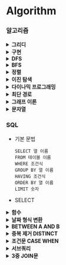 # Algorithm

### 알고리즘

<details close>
<summary><b>그리디</b></summary>
<div markdown="1">

</div>
</details>

<details close>
<summary><b>구현</b></summary>
<div markdown="1">

</div>
</details>

<details close>
<summary><b>DFS</b></summary>
<div markdown="1">

</div>
</details>

<details close>
<summary><b>BFS</b></summary>
<div markdown="1">

</div>
</details>

<details close>
<summary><b>정렬</b></summary>
<div markdown="1">

</div>
</details>

<details close>
<summary><b>이진 탐색</b></summary>
<div markdown="1">

</div>
</details>

<details close>
<summary><b>다이나믹 프로그래밍</b></summary>
<div markdown="1">

</div>
</details>

<details close>
<summary><b>최단 경로</b></summary>
<div markdown="1">

</div>
</details>

<details close>
<summary><b>그래프 이론</b></summary>
<div markdown="1">

</div>
</details>

<details close>
<summary><b>문자열</b></summary>
<div markdown="1">

</div>
</details>

### SQL

- 기본 문법

  ```
  SELECT 열 이름
  FROM 테이블 이름
  WHERE 조건식
  GROUP BY 열 이름
  HAVING 조건식
  ORDER BY 열 이름
  LIMIT 숫자
  ```

- SELECT

<details close>
<summary><b>함수</b></summary>
<div markdown="1">

- COUNT

  - 집계함수로 한 번에 하나의 집계 값을 반환하므로 MAX와 같은 함수와 함께 사용할 수 없음

    - [LV4 / HAVING절 / 그룹별 조건에 맞는 식당 목록 출력하기](./프로그래머스/4/131124. 그룹별 조건에 맞는 식당 목록 출력하기/그룹별 조건에 맞는 식당 목록 출력하기.sql)

    - 그룹화 후 최대값을 구하는 경우는 가능

- SUM

- AVG

- MAX

- MIN

- ROUND

  - 숫자 반올림

    ```mysql
    ROUND(값, 자릿수)
    -- 자릿수가 -1이면 1의 자리에서 반올림
    -- 자릿수가 0이면 소수점 첫째자리에서 반올림
    -- 자릿수가 1이면 소수점 둘째자리에서 반올림
    ```

    - [LV2 / SELECT절 / 노선별 평균 역 사이 거리 조회하기](./프로그래머스/2/284531. 노선별 평균 역 사이 거리 조회하기/노선별 평균 역 사이 거리 조회하기.sql)

- TRUNC

- CONCAT

  - 여러 문자열 혹은 컬럼값을 하나로 합쳐주는 역할

    ```mysql
    CONCAT(문자열1, 문자열2, 문자열3 ...)
    ```

    - [LV2 / SELECT절 / 노선별 평균 역 사이 거리 조회하기](./프로그래머스/2/284531. 노선별 평균 역 사이 거리 조회하기/노선별 평균 역 사이 거리 조회하기.sql)

- UPPER

- LOWER

- SUBSTRING

- NOW

- CURDATE

- DATEDIFF

</div>
</details>

<details close>
<summary><b>날짜 형식 변환</b></summary>
<div markdown="1">

- [LV4 / WHERE절 / 저자 별 카테고리 별 매출액 집계하기](./프로그래머스/4/144856. 저자 별 카테고리 별 매출액 집계하기/저자 별 카테고리 별 매출액 집계하기.sql)

</div>
</details>

<details close>
<summary><b>BETWEEN A AND B</b></summary>
<div markdown="1">

- A값과 B값 모두 포함

- [LV3 / WHERE절 / 대여 횟수가 많은 자동차들의 월별 대여 횟수 구하기](./프로그래머스/3/151139. 대여 횟수가 많은 자동차들의 월별 대여 횟수 구하기/대여 횟수가 많은 자동차들의 월별 대여 횟수 구하기.sql)

</div>
</details>

<details close>
<summary><b>중복 제거 DISTINCT</b></summary>
<div markdown="1">

- [LV4 / SELECT절 / 년， 월， 성별 별 상품 구매 회원 수 구하기](./프로그래머스/4/131532. 년， 월， 성별 별 상품 구매 회원 수 구하기/년， 월， 성별 별 상품 구매 회원 수 구하기.sql)

- [LV4 / HAVING절 / 우유와 요거트가 담긴 장바구니](./프로그래머스/4/62284. 우유와 요거트가 담긴 장바구니/우유와 요거트가 담긴 장바구니.sql)

</div>
</details>

<details close>
<summary><b>조건문 CASE WHEN</b></summary>
<div markdown="1">

```mysql
CASE WHEN 조건1 THEN '조건1을 만족할 때 결과'
     WHEN 조건2 THEN '조건2를 만족할 때 결과'
     ...
     ELSE '위 조건을 모두 만족하지 않을 때 결과'
END
```

- [LV3 / HAVING절 / 특정 조건을 만족하는 물고기별 수와 최대 길이 구하기](./프로그래머스/3/298519. 특정 조건을 만족하는 물고기별 수와 최대 길이 구하기/특정 조건을 만족하는 물고기별 수와 최대 길이 구하기.sql)

</div>
</details>

<details close>
<summary><b>서브쿼리</b></summary>
<div markdown="1">

- [LV2 / WHERE절 / 업그레이드 된 아이템 구하기](./프로그래머스/2/273711. 업그레이드 된 아이템 구하기/업그레이드 된 아이템 구하기.sql)

- [LV3 / WHERE절 / 헤비 유저가 소유한 장소](./프로그래머스/3/77487. 헤비 유저가 소유한 장소/헤비 유저가 소유한 장소.sql)

- [LV4 / WHERE절 / 그룹별 조건에 맞는 식당 목록 출력하기](./프로그래머스/4/131124. 그룹별 조건에 맞는 식당 목록 출력하기/그룹별 조건에 맞는 식당 목록 출력하기.sql)

</div>
</details>

<details close>
<summary><b>3중 JOIN문</b></summary>
<div markdown="1">

- [LV4 / FROM절 / 저자 별 카테고리 별 매출액 집계하기](./프로그래머스/4/144856. 저자 별 카테고리 별 매출액 집계하기/저자 별 카테고리 별 매출액 집계하기.sql)

</div>
</details>
